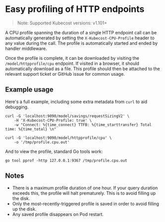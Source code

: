 # Easy profiling of HTTP endpoints

> Note: Supported Kubecost versions: v1.101+

A CPU profile spanning the duration of a single HTTP endpoint call can be
automatically generated by setting the `X-Kubecost-CPU-Profile` header to any
value during the call. The profile is automatically started and ended by handler
middleware.

Once the profile is complete, it can be downloaded by visiting the
`/model/httpprofile/cpu` endpoint. If visited in a browser, it should
automatically download as a file. This profile should then be attached to the
relevant support ticket or GitHub issue for common usage.

## Example usage

Here's a full example, including some extra metadata from `curl` to aid debugging.

```
curl -G 'localhost:9090/model/savings/requestSizingV2' \
    -H 'X-Kubecost-CPU-Profile: true' \
    -w "Connect: %{time_connect} TTFB: %{time_starttransfer} Total time: %{time_total} \n"
```

```
curl -G 'localhost:9090/model/httpprofile/cpu' \
    -o '/tmp/profile.cpu.out'
```

And to view the profile, standard Go tools work:
```
go tool pprof -http 127.0.0.1:9367 /tmp/profile.cpu.out
```

## Notes

- There is a maximum profile duration of one hour. If your query duration exceeds
this, the profile will halt prematurely. This is to avoid filling up the disk.
- Only the most-recently-triggered profile is saved in order to avoid filling up
the disk.
- Any saved profile disappears on Pod restart.

